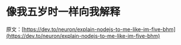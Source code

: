 # 像我五岁时一样向我解释

原文：[https://dev.to/neuron/explain-nodejs-to-me-like-im-five-bhm](https://dev.to/neuron/explain-nodejs-to-me-like-im-five-bhm)